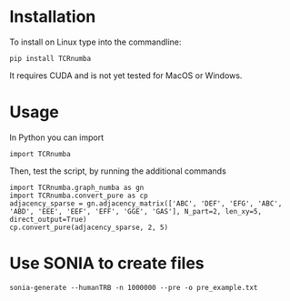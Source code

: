 # Installation
To install on Linux type into the commandline:
    
    pip install TCRnumba

It requires CUDA and is not yet tested for MacOS or Windows.

# Usage
In Python you can import

    import TCRnumba

Then, test the script, by running the additional commands  

    import TCRnumba.graph_numba as gn
    import TCRnumba.convert_pure as cp
    adjacency_sparse = gn.adjacency_matrix(['ABC', 'DEF', 'EFG', 'ABC', 'ABD', 'EEE', 'EEF', 'EFF', 'GGE', 'GAS'], N_part=2, len_xy=5, direct_output=True)
    cp.convert_pure(adjacency_sparse, 2, 5)

# Use SONIA to create files
    sonia-generate --humanTRB -n 1000000 --pre -o pre_example.txt



